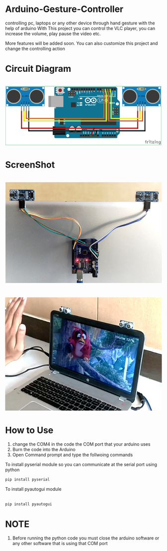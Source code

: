 # Arduino-Gesture-Controller
controlling pc, laptops or any other device through hand gesture with the help of arduino
 With This project you can control the VLC player, you can increase the volume, play pause the video etc.
 
 More features will be added soon.
 You can also customize this project and change the controlling action

# Circuit Diagram
<h1 align="center">
<img src="/.source/circuitDaigram.png"/>

</h1>



# ScreenShot
<h1 align="center">
<img src="/.source/diagram.png"/>

</h1>

<h1 align="center">
<img src="/.source/working.png"/>

</h1>


# How to Use

1. change the COM4 in the code the COM port that your arduino uses
2. Burn the code into the Arduino
3. Open Command prompt and type the follwoing commands

To install pyserial module so you can communicate at the serial port using python
```java
pip install pyserial

```
To install pyautogui module

```java

pip install pyautogui

```

# NOTE 

1. Before running the python code you must close the arduino software or any other software that is using that COM port
